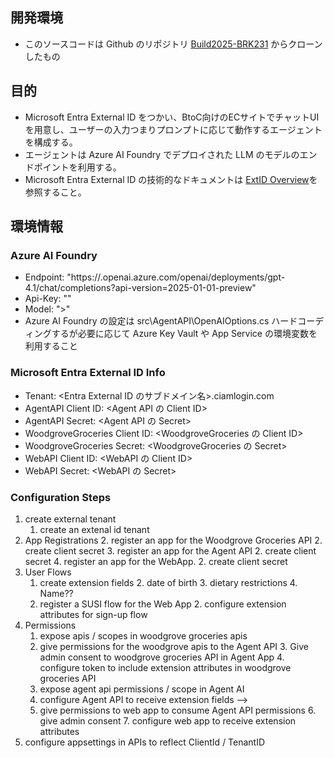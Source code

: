## 開発環境
- このソースコードは Github のリポジトリ [Build2025-BRK231](https://github.com/MamoruKuroda/Build25-BRK231) からクローンしたもの

## 目的
- Microsoft Entra External ID をつかい、BtoC向けのECサイトでチャットUIを用意し、ユーザーの入力つまりプロンプトに応じて動作するエージェントを構成する。
- エージェントは Azure AI Foundry でデプロイされた LLM のモデルのエンドポイントを利用する。
- Microsoft Entra External ID の技術的なドキュメントは [ExtID Overview](https://learn.microsoft.com/ja-jp/entra/external-id/external-identities-overview)を参照すること。

## 環境情報
### Azure AI Foundry
- Endpoint: "https://<deploymentname>.openai.azure.com/openai/deployments/gpt-4.1/chat/completions?api-version=2025-01-01-preview"
- Api-Key: "<Key Value>"
- Model: "<model name>>"
- Azure AI Foundry の設定は src\AgentAPI\OpenAIOptions.cs ハードコーディングするが必要に応じて Azure Key Vault や App Service の環境変数を利用すること

### Microsoft Entra External ID Info
- Tenant: <Entra External ID のサブドメイン名>.ciamlogin.com
- AgentAPI Client ID: <Agent API の Client ID>
- AgentAPI Secret: <Agent API の Secret>
- WoodgroveGroceries Client ID: <WoodgroveGroceries の Client ID>
- WoodgroveGroceries Secret: <WoodgroveGroceries の Secret>
- WebAPI Client ID: <WebAPI の Client ID>
- WebAPI Secret: <WebAPI の Secret>

### Configuration Steps
1. create external tenant
    1. create an extenal id tenant
2. App Registrations
    2. register an app for the Woodgrove Groceries API
        2. create client secret
    3. register an app for the Agent API
        2. create client secret
    4. register an app for the WebApp.
        2. create client secret
3. User Flows
    1. create extension fields
        2. date of birth
        3. dietary restrictions
        4. Name?? 
    1. register a SUSI flow for the Web App
        2. configure extension attributes for sign-up flow
4. Permissions
    1. expose apis / scopes in woodgrove groceries apis
    2. give permissions for the woodgrove apis to the Agent API
        3. Give admin consent to woodgrove groceries API in Agent App
        4. configure token to include extension attributes in woodgrove groceries API
    3. expose agent api permissions / scope in Agent AI
    4. configure Agent API to receive extension fields --> 
    5. give permissions to web app to consume Agent API permissions
        6. give admin consent 
        7. configure web app to receive extension attributes
5. configure appsettings in APIs to reflect ClientId / TenantID